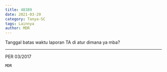 ```yaml
---
title: 48389
date: 2021-03-29
category: Tanya-SC
tags: Lainnya
author: MDR
---
```


Tanggal batas waktu laporan TA di atur dimana ya mba?

---

PER 03/2017

`MDR`
